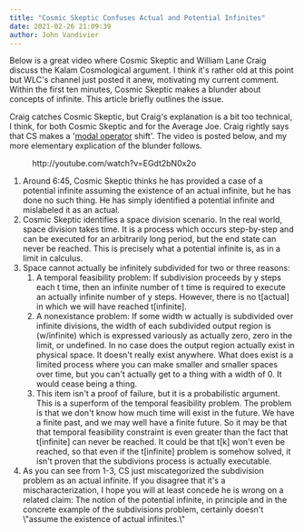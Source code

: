 ```yaml
---
title: "Cosmic Skeptic Confuses Actual and Potential Infinites"
date: 2021-02-26 21:09:39
author: John Vandivier
---
```




<!-- wp:paragraph -->
<p>Below is a great video where Cosmic Skeptic and William Lane Craig discuss the Kalam Cosmological argument. I think it's rather old at this point but WLC's channel just posted it anew, motivating my current comment. Within the first ten minutes, Cosmic Skeptic makes a blunder about concepts of infinite. This article briefly outlines the issue.</p>
<!-- /wp:paragraph -->

<!-- wp:paragraph -->
<p>Craig catches Cosmic Skeptic, but Craig's explanation is a bit too technical, I think, for both Cosmic Skeptic and for the Average Joe. Craig rightly says that CS makes a '<a href=\"https://en.wikipedia.org/w/index.php?title=Modal_operator&amp;oldid=950575415\">modal operator</a> shift'. The video is posted below, and my more elementary explication of the blunder follows.</p>
<!-- /wp:paragraph -->

<!-- wp:embed {\"url\":\"http://youtube.com/watch?v=EGdt2bN0x2o\",\"type\":\"video\",\"providerNameSlug\":\"youtube\",\"responsive\":true,\"className\":\"wp-embed-aspect-16-9 wp-has-aspect-ratio\"} -->
<figure class=\"wp-block-embed is-type-video is-provider-youtube wp-block-embed-youtube wp-embed-aspect-16-9 wp-has-aspect-ratio\"><div class=\"wp-block-embed__wrapper\">
http://youtube.com/watch?v=EGdt2bN0x2o
</div></figure>
<!-- /wp:embed -->

<!-- wp:list {\"ordered\":true} -->
<ol><li>Around 6:45, Cosmic Skeptic thinks he has provided a case of a potential infinite assuming the existence of an actual infinite, but he has done no such thing. He has simply identified a potential infinite and mislabeled it as an actual.</li><li>Cosmic Skeptic identifies a space division scenario. In the real world, space division takes time. It is a process which occurs step-by-step and can be executed for an arbitrarily long period, but the end state can never be reached. This is precisely what a potential infinite is, as in a limit in calculus.</li><li>Space cannot actually be infinitely subdivided for two or three reasons:<ol><li>A temporal feasibility problem: If subdivision proceeds by y steps each t time, then an infinite number of t time is required to execute an actually infinite number of y steps. However, there is no t[actual] in which we will have reached t[infinite].</li><li>A nonexistance problem: If some width w actually is subdivided over infinite divisions, the width of each subdivided output region is (w/infinite) which is expressed variously as actually zero, zero in the limit, or undefined. In no case does the output region actually exist in physical space. It doesn't really exist anywhere. What does exist is a limited process where you can make smaller and smaller spaces over time, but you can't actually get to a thing with a width of 0. It would cease being a thing.</li><li>This item isn't a proof of failure, but it is a probabilistic argument. This is a superform of the temporal feasibility problem. The problem is that we don't know how much time will exist in the future. We have a finite past, and we may well have a finite future. So it may be that that temporal feasibility constraint is even greater than the fact that t[infinite] can never be reached. It could be that t[k] won't even be reached, so that even if the t[infinite] problem is somehow solved, it isn't proven that the subdivions process is actually executable.</li></ol></li><li>As you can see from 1-3, CS just miscategorized the subdivision problem as an actual infinite. If you disagree that it's a mischaracterization, I hope you will at least concede he is wrong on a related claim: The notion of the potential infinite, in principle and in the concrete example of the subdivisions problem, certainly doesn't \"assume the existence of actual infinites.\"</li></ol>
<!-- /wp:list -->